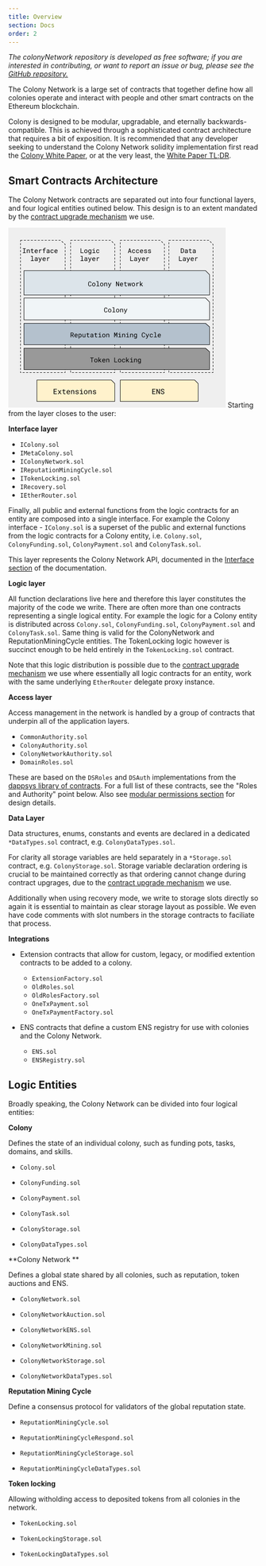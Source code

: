 ```yaml
---
title: Overview
section: Docs
order: 2
---
```


*The colonyNetwork repository is developed as free software; if you are interested in contributing, or want to report an issue or bug, please see the [GitHub repository.](https://github.com/JoinColony/colonyNetwork)*

The Colony Network is a large set of contracts that together define how all colonies operate and interact with people and other smart contracts on the Ethereum blockchain.

Colony is designed to be modular, upgradable, and eternally backwards-compatible. This is achieved through a sophisticated contract architecture that requires a bit of exposition. It is recommended that any developer seeking to understand the Colony Network solidity implementation first read the [Colony White Paper](https://colony.io/whitepaper.pdf), or at the very least, the [White Paper TL;DR](/colonynetwork/whitepaper-tldr-colony/).

## Smart Contracts Architecture
The Colony Network contracts are separated out into four functional layers, and four logical entities outined below. This design is to an extent mandated by the [contract upgrade mechanism](/colonynetwork/docs-the-delegate-proxy-pattern/) we use.

![Interface, Logic, Data](img/colonyNetwork_diagram_r12.png)
Starting from the layer closes to the user:

**Interface layer**

  * `IColony.sol`
  * `IMetaColony.sol`
  * `IColonyNetwork.sol`
  * `IReputationMiningCycle.sol`
  * `ITokenLocking.sol`
  * `IRecovery.sol`
  * `IEtherRouter.sol`

Finally, all public and external functions from the logic contracts for an entity are composed into a single interface. For example the Colony interface - `IColony.sol` is a superset of the public and external functions from the logic contracts for a Colony entity, i.e. `Colony.sol`, `ColonyFunding.sol`, `ColonyPayment.sol` and `ColonyTask.sol`. 

This layer represents the Colony Network API, documented in the [Interface section](https://docs.colony.io/colonynetwork/interface-ietherrouter) of the documentation.

**Logic layer**

All function declarations live here and therefore this layer constitutes the majority of the code we write. There are often more than one contracts representing a single logical entity. For example the logic for a Colony entity is distributed across `Colony.sol`, `ColonyFunding.sol`, `ColonyPayment.sol` and `ColonyTask.sol`. Same thing is valid for the ColonyNetwork and ReputationMiningCycle entities. The TokenLocking logic however is succinct enough to be held entirely in the `TokenLocking.sol` contract.

Note that this logic distribution is possible due to the [contract upgrade mechanism](/colonynetwork/docs-the-delegate-proxy-pattern/) we use where essentially all logic contracts for an entity, work with the same underlying `EtherRouter` delegate proxy instance.

**Access layer**

Access management in the network is handled by a group of contracts that underpin all of the application layers. 

  * `CommonAuthority.sol`
  * `ColonyAuthority.sol`
  * `ColonyNetworkAuthority.sol`
  * `DomainRoles.sol`
   
These are based on the `DSRoles` and `DSAuth` implementations from the [dappsys library of contracts](https://github.com/dapphub/dappsys-monolithic).
For a full list of these contracts, see the "Roles and Authority" point below. Also see [modular permissions section](/colonynetwork/docs-modular-permissions) for design details.

**Data Layer**

Data structures, enums, constants and events are declared in a dedicated `*DataTypes.sol` contract, e.g. `ColonyDataTypes.sol`.

For clarity all storage variables are held separately in a `*Storage.sol` contract, e.g. `ColonyStorage.sol`. Storage variable declaration ordering is crucial to be maintained correctly as that ordering cannot change during contract upgrages, due to the [contract upgrade mechanism](/colonynetwork/docs-the-delegate-proxy-pattern/) we use.

Additionally when using recovery mode, we write to storage slots directly so again it is essential to maintain as clear storage layout as possible. We even have code comments with slot numbers in the storage contracts to faciliate that process.

**Integrations**

* Extension contracts that allow for custom, legacy, or modified extention contracts to be added to a colony.
  * `ExtensionFactory.sol`
  * `OldRoles.sol`
  * `OldRolesFactory.sol`
  * `OneTxPayment.sol`
  * `OneTxPaymentFactory.sol`

* ENS contracts that define a custom ENS registry for use with colonies and the Colony Network.
  * `ENS.sol`
  * `ENSRegistry.sol`

## Logic Entities
Broadly speaking, the Colony Network can be divided into four logical entities:

**Colony**

Defines the state of an individual colony, such as funding pots, tasks, domains, and skills. 
  * `Colony.sol`
  * `ColonyFunding.sol`
  * `ColonyPayment.sol`
  * `ColonyTask.sol`

  * `ColonyStorage.sol`
  * `ColonyDataTypes.sol`

**Colony Network **

Defines a global state shared by all colonies, such as reputation, token auctions and ENS.
  * `ColonyNetwork.sol`
  * `ColonyNetworkAuction.sol`
  * `ColonyNetworkENS.sol`
  * `ColonyNetworkMining.sol`

  * `ColonyNetworkStorage.sol`
  * `ColonyNetworkDataTypes.sol`

**Reputation Mining Cycle**

Define a consensus protocol for validators of the global reputation state.
  * `ReputationMiningCycle.sol`
  * `ReputationMiningCycleRespond.sol`

  * `ReputationMiningCycleStorage.sol`
  * `ReputationMiningCycleDataTypes.sol`

**Token locking**

Allowing witholding access to deposited tokens from all colonies in the network.
  * `TokenLocking.sol`

  * `TokenLockingStorage.sol`
  * `TokenLockingDataTypes.sol`

